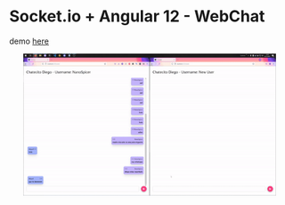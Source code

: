 # Socket.io + Angular 12 - WebChat
demo [here](https://saltyspicer.top/web/)
<div align="center">
  <img style="width: 90%;" src="./chat.gif">
</div>

